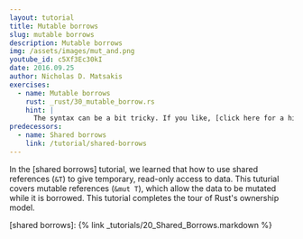 ```yaml
---
layout: tutorial
title: Mutable borrows
slug: mutable borrows
description: Mutable borrows
img: /assets/images/mut_and.png
youtube_id: c5Xf3Ec30kI
date: 2016.09.25
author: Nicholas D. Matsakis
exercises:
  - name: Mutable borrows
    rust: _rust/30_mutable_borrow.rs
    hint: |
      The syntax can be a bit tricky. If you like, [click here for a hint](/hint/mutable_borrow_1/).
predecessors:
  - name: Shared borrows
    link: /tutorial/shared-borrows
---
```


In the [shared borrows] tutorial, we learned that how to use shared
references (`&T`) to give temporary, read-only access to data. This
tuturial covers mutable references (`&mut T`), which allow the data to
be mutated while it is borrowed. This tutorial completes the tour of
Rust's ownership model.

[shared borrows]: {% link _tutorials/20_Shared_Borrows.markdown %}
